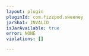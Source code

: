 ```yaml
---
layout: plugin
pluginId: com.fizzpod.sweeney
jarSha1: INVALID
isJarAvailable: true
error: NONE
violations: []

---
```

